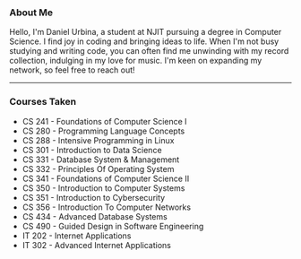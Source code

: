 ### About Me
Hello, I'm Daniel Urbina, a student at NJIT pursuing a degree in Computer Science. I find joy in coding and bringing ideas to life. When I'm not busy studying and writing code, you can often find me unwinding with my record collection, indulging in my love for music. I'm keen on expanding my network, so feel free to reach out!

---
### Courses Taken
- CS 241 - Foundations of Computer Science I
- CS 280 - Programming Language Concepts
- CS 288 - Intensive Programming in Linux
- CS 301 - Introduction to Data Science
- CS 331 - Database System & Management
- CS 332 - Principles Of Operating System
- CS 341 - Foundations of Computer Science II
- CS 350 - Introduction to Computer Systems
- CS 351 - Introduction to Cybersecurity
- CS 356 - Introduction To Computer Networks
- CS 434 - Advanced Database Systems
- CS 490 - Guided Design in Software Engineering
- IT 202 - Internet Applications
- IT 302 - Advanced Internet Applications
